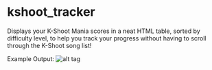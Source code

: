 # kshoot_tracker
Displays your K-Shoot Mania scores in a neat HTML table, sorted by difficulty level, to help you track your progress without having to scroll through the K-Shoot song list!

Example Output:
![alt tag](http://i.imgur.com/4F0ttK9.jpg)
